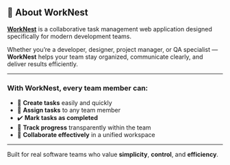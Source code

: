 ﻿## 📌 About WorkNest

**[WorkNest](https://work-nest-jb0w.onrender.com/)** is a collaborative task management web application designed specifically for modern development teams.

Whether you’re a developer, designer, project manager, or QA specialist —  
**WorkNest** helps your team stay organized, communicate clearly, and deliver results efficiently.

---

### With WorkNest, every team member can:

- 📝 **Create tasks** easily and quickly  
- 🎯 **Assign tasks** to any team member  
- ✔️ **Mark tasks as completed**
- 🔄 **Track progress** transparently within the team  
- 🤝 **Collaborate effectively** in a unified workspace  

---

Built for real software teams who value **simplicity**, **control**, and **efficiency**.

